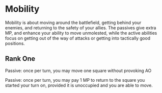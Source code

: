 # Mobility

Mobility is about moving around the battlefield, getting behind your enemies, and
returning to the safety of your allies. The passives give extra MP, and enhance your
ability to move unmolested, while the active abilities focus on getting out of the
way of attacks or getting into tactically good positions.

## Rank One

Passive: once per turn, you may move one square without provoking AO

Passive: once per turn, you may pay 1 MP to return to the square you started your turn on,
provided it is unoccupied and you are able to move.

